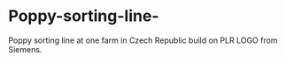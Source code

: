 # Poppy-sorting-line-
Poppy sorting line at one farm in Czech Republic build on PLR LOGO from Siemens. 

